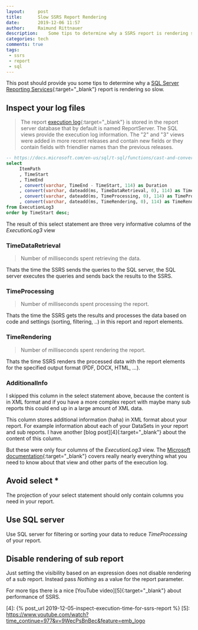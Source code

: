 ```yaml
---
layout:     post
title:      Slow SSRS Report Rendering
date:       2019-12-06 11:57
author:     Raimund Rittnauer
description:    Some tips to determine why a SSRS report is rendering so slow
categories: tech
comments: true
tags:
 - ssrs
 - report
 - sql
---
```


This post should provide you some tips to determine why a [SQL Server Reporting Services][1]{:target="_blank"} report is rendering so slow.

## Inspect your log files

> The report [execution log][2]{:target="_blank"} is stored in the report server database that by default is named ReportServer. The SQL views provide the execution log information. The "2" and "3" views were added in more recent releases and contain new fields or they contain fields with friendlier names than the previous releases.

``` sql
-- https://docs.microsoft.com/en-us/sql/t-sql/functions/cast-and-convert-transact-sql?redirectedfrom=MSDN&view=sql-server-ver15
select
     ItemPath
     , TimeStart
     , TimeEnd
     , convert(varchar, TimeEnd - TimeStart, 114) as Duration
     , convert(varchar, dateadd(ms, TimeDataRetrieval, 0), 114) as TimeDataRetrieval
     , convert(varchar, dateadd(ms, TimeProcessing, 0), 114) as TimeProcessing
     , convert(varchar, dateadd(ms, TimeRendering, 0), 114) as TimeRendering
from ExecutionLog3
order by TimeStart desc;
```

The result of this select statement are three very informative columns of the _ExecutionLog3_ view 

### TimeDataRetrieval

> Number of milliseconds spent retrieving the data.

Thats the time the SSRS sends the queries to the SQL server, the SQL server executes the queries and sends back the results to the SSRS.

### TimeProcessing

> Number of milliseconds spent processing the report.

Thats the time the SSRS gets the results and processes the data based on code and settings (sorting, filtering, ..) in this report and report elements.

### TimeRendering

> Number of milliseconds spent rendering the report.

Thats the time SSRS renders the processed data with the report elements for the specified output format (PDF, DOCX, HTML, ...).

### AdditionalInfo

I skipped this column in the select statement above, because the content is in XML format and if you have a more complex report with maybe many sub reports this could end up in a large amount of XML data.

This column stores additional information (haha) in XML format about your report. For example information about each of your DataSets in your report and sub reports. I have another [blog post][4]{:target="_blank"} about the content of this column.

But these were only four columns of the _ExecutionLog3_ view. The [Microsoft documentation][3]{:target="_blank"} covers really nearly everything what you need to know about that view and other parts of the execution log.

## Avoid select *

The projection of your select statement should only contain columns you need in your report.

## Use SQL server

Use SQL server for filtering or sorting your data to reduce _TimeProcessing_ of your report.

## Disable rendering of sub report

Just setting the visibility based on an expression does not disable rendering of a sub report. Instead pass _Nothing_ as a value for the report parameter.

For more tips there is a nice [YouTube video][5]{:target="_blank"} about performance of SSRS.

[1]: https://docs.microsoft.com/en-us/sql/reporting-services/create-deploy-and-manage-mobile-and-paginated-reports?view=sql-server-ver15
[2]: https://docs.microsoft.com/en-us/sql/reporting-services/report-server/report-server-executionlog-and-the-executionlog3-view?view=sql-server-ver15
[3]: https://docs.microsoft.com/en-us/sql/reporting-services/report-server/report-server-executionlog-and-the-executionlog3-view?view=sql-server-ver15#bkmk_executionlog3
[4]: {% post_url 2019-12-05-inspect-execution-time-for-ssrs-report %}
[5]: https://www.youtube.com/watch?time_continue=977&v=9WecPsBnBec&feature=emb_logo
